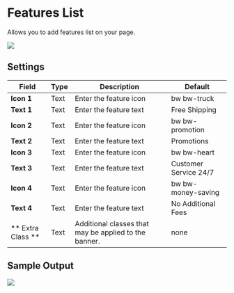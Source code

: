 # Features List
Allows you to add features list on your page.

![](http://transvelo.github.io/docs/bewear/images/vc-features-list-setting.png)

## Settings

| Field | Type | Description | Default
| -- | -- | -- | -- |
| **Icon 1** | Text |  Enter the feature icon | bw bw-truck
| **Text 1** | Text | Enter the feature text | Free Shipping
| **Icon 2** | Text |  Enter the feature icon | bw bw-promotion
| **Text 2** | Text | Enter the feature text | Promotions
| **Icon 3** | Text |  Enter the feature icon | bw bw-heart
| **Text 3** | Text | Enter the feature text | Customer Service 24/7
| **Icon 4** | Text |  Enter the feature icon | bw bw-money-saving
| **Text 4** | Text | Enter the feature text | No Additional Fees
| ** Extra Class ** | Text | Additional classes that may be applied to the banner. | none


## Sample Output

![](http://transvelo.github.io/docs/bewear/images/vc-features-list-output.png)
